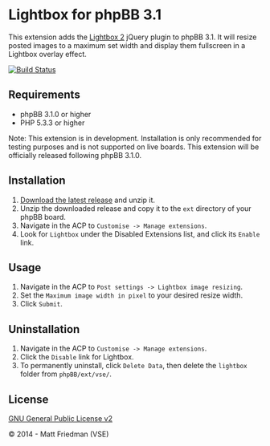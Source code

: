 # Lightbox for phpBB 3.1

This extension adds the [Lightbox 2](http://lokeshdhakar.com/projects/lightbox2/) jQuery plugin to phpBB 3.1. It will resize posted images to a maximum set width and display them fullscreen in a Lightbox overlay effect.

[![Build Status](https://travis-ci.org/VSEphpbb/lightbox.png)](https://travis-ci.org/VSEphpbb/lightbox)

## Requirements
* phpBB 3.1.0 or higher
* PHP 5.3.3 or higher

Note: This extension is in development. Installation is only recommended for testing purposes and is not supported on live boards. This extension will be officially released following phpBB 3.1.0.

## Installation
1. [Download the latest release](https://github.com/VSEphpbb/lightbox/releases) and unzip it.
2. Unzip the downloaded release and copy it to the `ext` directory of your phpBB board.
3. Navigate in the ACP to `Customise -> Manage extensions`.
4. Look for `Lightbox` under the Disabled Extensions list, and click its `Enable` link.

## Usage
1. Navigate in the ACP to `Post settings -> Lightbox image resizing`.
2. Set the `Maximum image width in pixel` to your desired resize width.
3. Click `Submit`.

## Uninstallation
1. Navigate in the ACP to `Customise -> Manage extensions`.
2. Click the `Disable` link for Lightbox.
3. To permanently uninstall, click `Delete Data`, then delete the `lightbox` folder from `phpBB/ext/vse/`.

## License
[GNU General Public License v2](http://opensource.org/licenses/GPL-2.0)

© 2014 - Matt Friedman (VSE)
